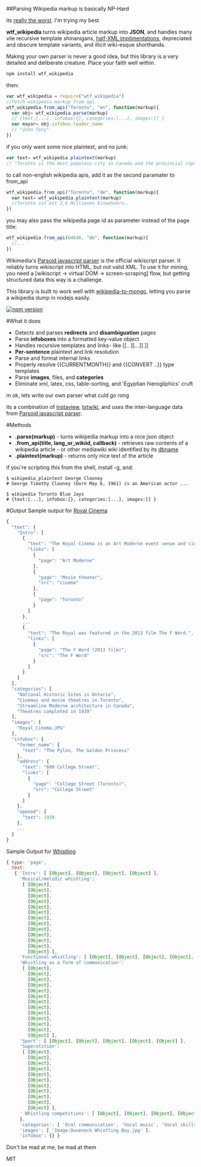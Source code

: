 ##Parsing Wikipedia markup is basically NP-Hard

its [really the worst](https://en.wikipedia.org/wiki/Help:WikiHiero_syntax).   I'm trying my best.

**wtf_wikipedia** turns wikipedia article markup into **JSON**, and handles many vile recursive template shinanigans, [half-XML implimentations](https://en.wikipedia.org/wiki/Help:HTML_in_wikitext), depreciated and obscure template variants, and illicit wiki-esque shorthands.

Making your own parser is never a good idea, but this library is a very detailed and deliberate creature. Place your faith well within.

```bash
npm install wtf_wikipedia
```
then:
````javascript
var wtf_wikipedia = require("wtf_wikipedia")
//fetch wikipedia markup from api..
wtf_wikipedia.from_api("Toronto", "en", function(markup){
  var obj= wtf_wikipedia.parse(markup)
  // {text:[...], infobox:{}, categories:[...], images:[] }
  var mayor= obj.infobox.leader_name
  // "John Tory"
})
````
if you only want some nice plaintext, and no junk:
````javascript
var text= wtf_wikipedia.plaintext(markup)
// "Toronto is the most populous city in Canada and the provincial capital..."
````

to call non-english wikipedia apis, add it as the second paramater to from_api
```javascript
wtf_wikipedia.from_api("Toronto", "de", function(markup){
  var text= wtf_wikipedia.plaintext(markup)
  //Toronto ist mit 2,6 Millionen Einwohnern..
})
```

you may also pass the wikipedia page id as parameter instead of the page title:
```javascript
wtf_wikipedia.from_api(64646, "de", function(markup){
  //...
})
```


Wikimedia's [Parsoid javascript parser](https://www.mediawiki.org/wiki/Parsoid) is the official wikiscript parser. It reliably turns wikiscript into HTML, but not valid XML. To use it for mining, you need a [wikiscript -> virtual DOM -> screen-scraping] flow, but getting structured data this way is a challenge.

This library is built to work well with [wikipedia-to-mongo](https://github.com/spencermountain/wikipedia-to-mongodb), letting you parse a wikipedia dump in nodejs easily.


[![npm version](https://badge.fury.io/js/wtf_wikipedia.svg)](http://badge.fury.io/js/wtf_wikipedia)

#What it does
* Detects and parses **redirects** and **disambiguation** pages
* Parse **infoboxes** into a formatted key-value object
* Handles recursive templates and links- like [[.. [[...]] ]]
* **Per-sentence** plaintext and link resolution
* Parse and format internal links
* Properly resolve {{CURRENTMONTH}} and {{CONVERT ..}} type templates
* Parse **images**, files, and **categories**
* Eliminate xml, latex, css, table-sorting, and 'Egyptian hierogliphics' cruft


m ok, lets write our own parser what culd go rong

its a combination of [instaview](https://en.wikipedia.org/wiki/User:Pilaf/InstaView), [txtwiki](https://github.com/joaomsa/txtwiki.js), and uses the inter-language data from [Parsoid javascript parser](https://www.mediawiki.org/wiki/Parsoid).

#Methods
* **.parse(markup)** - turns wikipedia markup into a nice json object
* **.from_api(title, lang_or_wikiid, callback)** -  retrieves raw contents of a wikipedia article - or other mediawiki wiki identified by its [dbname](http://en.wikipedia.org/w/api.php?action=sitematrix&format=json)
* **.plaintext(markup)** -  returns only nice text of the article

if you're scripting this from the shell, install -g, and:
````shell
$ wikipedia_plaintext George Clooney
# George Timothy Clooney (born May 6, 1961) is an American actor ...

$ wikipedia Toronto Blue Jays
# {text:[...], infobox:{}, categories:[...], images:[] }

````
#Output
Sample output for [Royal Cinema](https://en.wikipedia.org/wiki/Royal_Cinema)
````javascript
{
  "text": {
    "Intro": [
      {
        "text": "The Royal Cinema is an Art Moderne event venue and cinema in Toronto, Canada.",
        "links": [
          {
            "page": "Art Moderne"
          },
          {
            "page": "Movie theater",
            "src": "cinema"
          },
          {
            "page": "Toronto"
          }
        ]
      },
      ...
      {
        "text": "The Royal was featured in the 2013 film The F Word.",
        "links": [
          {
            "page": "The F Word (2013 film)",
            "src": "The F Word"
          }
        ]
      }
    ]
  },
  "categories": [
    "National Historic Sites in Ontario",
    "Cinemas and movie theatres in Toronto",
    "Streamline Moderne architecture in Canada",
    "Theatres completed in 1939"
  ],
  "images": [
    "Royal_Cinema.JPG"
  ],
  "infobox": {
    "former_name": {
      "text": "The Pylon, The Golden Princess"
    },
    "address": {
      "text": "608 College Street",
      "links": [
        {
          "page": "College Street (Toronto)",
          "src": "College Street"
        }
      ]
    },
    "opened": {
      "text": 1939
    },
    ...
  }
}
````

Sample Output for [Whistling]()
````javascript
{ type: 'page',
  text:
   { 'Intro': [ [Object], [Object], [Object], [Object] ],
     'Musical/melodic whistling':
      [ [Object],
        [Object],
        [Object],
        [Object],
        [Object],
        [Object],
        [Object],
        [Object],
        [Object],
        [Object],
        [Object],
        [Object],
        [Object] ],
     'Functional whistling': [ [Object], [Object], [Object], [Object], [Object], [Object] ],
     'Whistling as a form of communication':
      [ [Object],
        [Object],
        [Object],
        [Object],
        [Object],
        [Object],
        [Object],
        [Object],
        [Object],
        [Object],
        [Object],
        [Object],
        [Object] ],
     'Sport': [ [Object], [Object], [Object], [Object], [Object] ],
     'Superstition':
      [ [Object],
        [Object],
        [Object],
        [Object],
        [Object],
        [Object],
        [Object],
        [Object],
        [Object],
        [Object],
        [Object] ],
     ' Whistling competitions': [ [Object], [Object], [Object], [Object] ]
     },
     'categories': [ 'Oral communication', 'Vocal music', 'Vocal skills' ],
     'images': [ 'Image:Duveneck Whistling Boy.jpg' ],
     'infobox': {} }
````

Don't be mad at me, be mad at them


MIT
